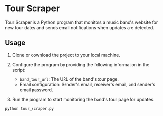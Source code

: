 # Tour Scraper

Tour Scraper is a Python program that monitors a music band's website for new tour dates and sends email notifications when updates are detected.

## Usage

1. Clone or download the project to your local machine.

2. Configure the program by providing the following information in the script:
   - `band_tour_url`: The URL of the band's tour page.
   - Email configuration: Sender's email, receiver's email, and sender's email password.

3. Run the program to start monitoring the band's tour page for updates.

```bash
python tour_scraper.py
